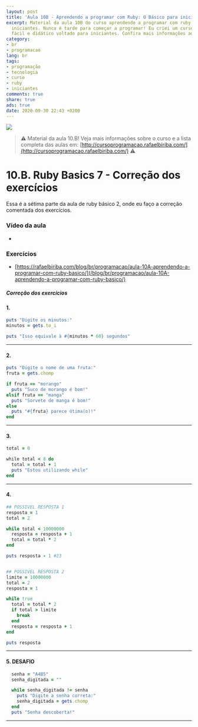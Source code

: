 ```yaml
---
layout: post
title: 'Aula 10B - Aprendendo a programar com Ruby: O Básico para iniciantes'
excerpt: Material da aula 10B do curso aprendendo a programar com ruby, o básico para
  iniciantes. Nunca é tarde para começar a programar! Eu criei um curso gratuito,
  fácil e didático voltado para iniciantes. Confira mais informações aqui nessa publicação.
category:
- br
- programacao
lang: br
tags:
- programação
- tecnologia
- curso
- ruby
- iniciantes
comments: true
share: true
ads: true
date: 2020-09-30 22:43 +0200
---
```

![](/blog/images/curso_ruby_basico/banner-curso-ruby-10B.jpg)

> :warning: Material da aula 10.B! Veja mais informações sobre o curso e a lista completa das aulas em: [http://cursoprogramacao.rafaelbiriba.com/](http://cursoprogramacao.rafaelbiriba.com/) :warning:

# 10.B. Ruby Basics 7 - Correção dos exercícios

Essa é a sétima parte da aula de ruby básico 2, onde eu faço a correção comentada dos exercícios.

### Vídeo da aula

- []()

### Exercícios

- [https://rafaelbiriba.com/blog/br/programacao/aula-10A-aprendendo-a-programar-com-ruby-basico/](/blog/br/programacao/aula-10A-aprendendo-a-programar-com-ruby-basico/)


##### Correção dos exercícios

#### 1.

```ruby
puts "Digite os minutos:"
minutos = gets.to_i

puts "Isso equivale à #{minutos * 60} segundos"
```

---

#### 2.

```ruby
puts "Digite o nome de uma fruta:"
fruta = gets.chomp

if fruta == "morango"
  puts "Suco de morango é bom!"
elsif fruta == "manga"
  puts "Sorvete de manga é bom!"
else
  puts "#{fruta} parece ótima(o)!"
end
```

---

#### 3.

```ruby
total = 0

while total < 8 do
  total = total + 1
  puts "Estou utilizando while"
end
```

---

#### 4.

```ruby
## POSSIVEL RESPOSTA 1
resposta = 1
total = 2

while total < 10000000
  resposta = resposta + 1
  total = total * 2
end

puts resposta - 1 #23


## POSSIVEL RESPOSTA 2
limite = 10000000
total = 2
resposta = 1

while true
  total = total * 2
  if total > limite
    break
  end
  resposta = resposta + 1
end

puts resposta
```
---

#### 5. DESAFIO

```ruby
  senha = "A4B5"
  senha_digitada = ""

  while senha_digitada != senha
    puts "Digite a senha correta:"
    senha_digitada = gets.chomp
  end
  puts "Senha descoberta!"
```

---
